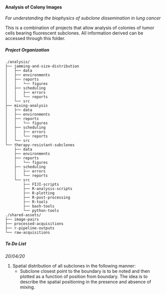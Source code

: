 #### Analysis of Colony Images
_For understanding the biophysics of subclone dissemination in lung cancer_

This is a combination of projects that allow analysis of colonies of tumor cells bearing fluorescent subclones. All information derived can be accessed through this folder.

##### Project Organization

    ./analysis/
    ├── jamming-and-size-distribution
    │   ├── data
    │   ├── environments
    │   ├── reports
    │   │   └── figures
    │   ├── scheduling
    │   │   ├── errors
    │   │   └── reports
    │   └── src
    ├── mixing-analysis
    │   ├── data
    │   ├── environments
    │   ├── reports
    │   │   └── figures
    │   ├── scheduling
    │   │   ├── errors
    │   │   └── reports
    │   └── src
    └── therapy-resistant-subclones
        ├── data
        ├── environments
        ├── reports
        │   └── figures
        ├── scheduling
        │   ├── errors
        │   └── reports
        └── src
            ├── FIJI-scripts
            ├── R-analysis-scripts
            ├── R-plotting
            ├── R-post-processing
            ├── R-tools
            ├── bash-tools
            └── python-tools
    ./shared-assets/
    ├── image-pairs
    ├── processed-acquisitions
    ├── r-pipeline-outputs
    └── raw-acquisitions


##### To Do List
_20/04/20_

1. Spatial distribution of all subclones in the following manner:
    * Subclone closest point to the boundary is to be noted and then plotted as a function of position from boundary. The idea is to describe the spatial positioning in the presence and absence of mixing.
